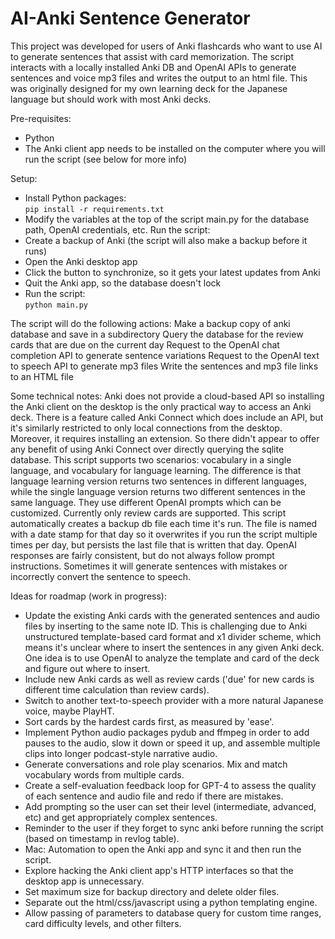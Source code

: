 # AI-Anki Sentence Generator

This project was developed for users of Anki flashcards who want to use AI to generate sentences that assist with card memorization.  The script interacts with a locally installed Anki DB and OpenAI APIs to generate sentences and voice mp3 files and writes the output to an html file.  This was originally designed for my own learning deck for the Japanese language but should work with most Anki decks.

Pre-requisites:
* Python
* The Anki client app needs to be installed on the computer where you will run the script (see below for more info)

Setup:
* Install Python packages:  
`pip install -r requirements.txt`
* Modify the variables at the top of the script main.py for the database path, OpenAI credentials, etc.
Run the script:
* Create a backup of Anki (the script will also make a backup before it runs)
* Open the Anki desktop app
* Click the button to synchronize, so it gets your latest updates from Anki
* Quit the Anki app, so the database doesn't lock
* Run the script:  
`python main.py`

The script will do the following actions:
Make a backup copy of anki database and save in a subdirectory
Query the database for the review cards that are due on the current day
Request to the OpenAI chat completion API to generate sentence variations
Request to the OpenAI text to speech API to generate mp3 files
Write the sentences and mp3 file links to an HTML file

Some technical notes:
Anki does not provide a cloud-based API so installing the Anki client on the desktop is the only practical way to access an Anki deck.  There is a feature called Anki Connect which does include an API, but it's similarly restricted to only local connections from the desktop.  Moreover, it requires installing an extension.  So there didn't appear to offer any benefit of using Anki Connect over directly querying the sqlite database.
This script supports two scenarios:  vocabulary in a single language, and vocabulary for language learning.  The difference is that language learning version returns two sentences in different languages, while the single language version returns two different sentences in the same language.  They use different OpenAI prompts which can be customized.
Currently only review cards are supported.
This script automatically creates a backup db file each time it's run.  The file is named with a date stamp for that day so it overwrites if you run the script multiple times per day, but persists the last file that is written that day.
OpenAI responses are fairly consistent, but do not always follow prompt instructions.  Sometimes it will generate sentences with mistakes or incorrectly convert the sentence to speech.

Ideas for roadmap (work in progress):
* Update the existing Anki cards with the generated sentences and audio files by inserting to the same note ID.  This is challenging due to Anki unstructured template-based card format and x1 divider scheme, which means it's unclear where to insert the sentences in any given Anki deck.  One idea is to use OpenAI to analyze the template and card of the deck and figure out where to insert.
* Include new Anki cards as well as review cards ('due' for new cards is different time calculation than review cards).
* Switch to another text-to-speech provider with a more natural Japanese voice, maybe PlayHT.
* Sort cards by the hardest cards first, as measured by 'ease'.
* Implement Python audio packages pydub and ffmpeg in order to add pauses to the audio, slow it down or speed it up, and assemble multiple clips into longer podcast-style narrative audio.
* Generate conversations and role play scenarios.  Mix and match vocabulary words from multiple cards.
* Create a self-evaluation feedback loop for GPT-4 to assess the quality of each sentence and audio file and redo if there are mistakes.
* Add prompting so the user can set their level (intermediate, advanced, etc) and get appropriately complex sentences.
* Reminder to the user if they forget to sync anki before running the script (based on timestamp in revlog table).
* Mac:  Automation to open the Anki app and sync it and then run the script.
* Explore hacking the Anki client app's HTTP interfaces so that the desktop app is unnecessary.
* Set maximum size for backup directory and delete older files.
* Separate out the html/css/javascript using a python templating engine.
* Allow passing of parameters to database query for custom time ranges, card difficulty levels, and other filters.
